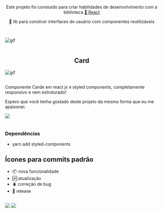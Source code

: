  <p align="center">Este projeto foi constuido para criar habilidades de desenvolvimento com a biblioteca  <a href="https://pt-br.reactjs.org/">🔗 React</a></p>

<p align="center">🚀 lib para construir interfaces do usuário com componentes reutilizáveis</p><br>


<img align="center" src="https://media.giphy.com/media/xT8qBsOjMOcdeGJIU8/giphy.gif" alt= "gif"><br /><br />


 <h2 align="center">Card</h2>



<img align="center" src="https://media.giphy.com/media/4K2WRenP12PPI7GapM/giphy.gif" alt= "gif"><br /><br />

Componente Carde em react js e styled components, completamente responsivo e vem estruturado!

Espero que você tenha gostado deste projeto da mesma forma que eu me apaixonei.



<img align="center" src="https://media.giphy.com/media/09VvYuVwPlSsWhRSyX/giphy.gif"><br /><br />

### Dependências 

- yarn add styled-components<br/>

## Ícones para commits padrão

- :package: nova funcionalidade
- :up: atualização
- :beetle: correção de bug
- :checkered_flag: release  <br/> <br/>

[<img src="https://img.shields.io/badge/medium-%2312100E.svg?&style=for-the-badge&logo=medium&logoColor=white" />](https://devmarilia-frontend.medium.com/)  [<img src="https://img.shields.io/badge/linkedin-%230077B5.svg?&style=for-the-badge&logo=linkedin&logoColor=white" />](https://www.linkedin.com/in/mar%C3%ADlia-lemos-b2565316a/)
 
